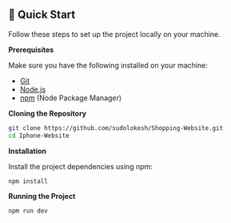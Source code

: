 ## <a name="quick-start">🤸 Quick Start</a>

Follow these steps to set up the project locally on your machine.

**Prerequisites**

Make sure you have the following installed on your machine:

- [Git](https://git-scm.com/)
- [Node.js](https://nodejs.org/en)
- [npm](https://www.npmjs.com/) (Node Package Manager)

**Cloning the Repository**

```bash
git clone https://github.com/sudolokesh/Shopping-Website.git
cd Iphone-Website
```

**Installation**

Install the project dependencies using npm:

```bash
npm install
```

**Running the Project**

```bash
npm run dev
```

